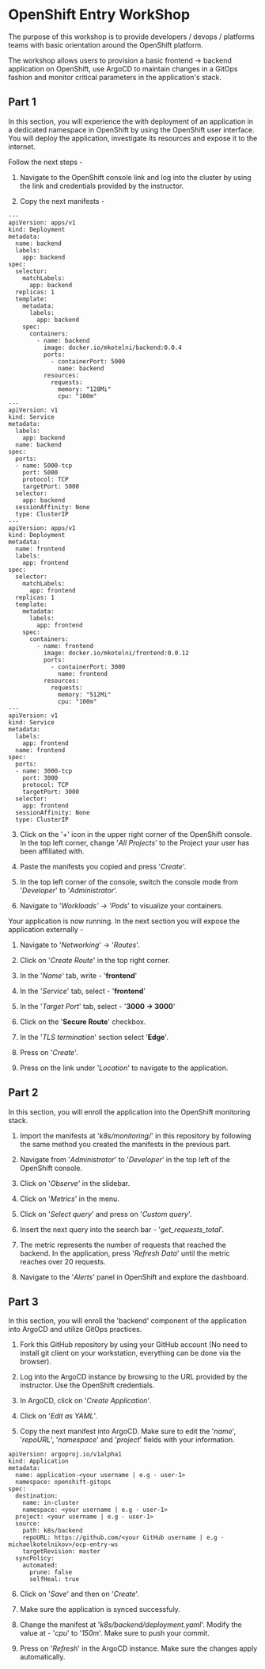 # OpenShift Entry WorkShop

The purpose of this workshop is to provide developers / devops / platforms teams with basic orientation around the OpenShift platform.

The workshop allows users to provision a basic frontend -> backend application on OpenShift, use ArgoCD to maintain changes in a GitOps fashion and monitor critical parameters in the application's stack.

## Part 1

In this section, you will experience the with deployment of an application in a dedicated namespace in OpenShift by using the OpenShift user interface. You will deploy the application, investigate its resources and expose it to the internet.

Follow the next steps -

1. Navigate to the OpenShift console link and log into the cluster by using the link and credentials provided by the instructor.

2. Copy the next manifests -

```
---
apiVersion: apps/v1
kind: Deployment
metadata:
  name: backend
  labels:
    app: backend
spec:
  selector:
    matchLabels:
      app: backend
  replicas: 1
  template:
    metadata:
      labels:
        app: backend
    spec:
      containers:
        - name: backend
          image: docker.io/mkotelni/backend:0.0.4
          ports:
            - containerPort: 5000
              name: backend
          resources:
            requests:
              memory: "128Mi"
              cpu: "100m"
---
apiVersion: v1
kind: Service
metadata:
  labels:
    app: backend
  name: backend
spec:
  ports:
  - name: 5000-tcp
    port: 5000
    protocol: TCP
    targetPort: 5000
  selector:
    app: backend
  sessionAffinity: None
  type: ClusterIP
---
apiVersion: apps/v1
kind: Deployment
metadata:
  name: frontend
  labels:
    app: frontend
spec:
  selector:
    matchLabels:
      app: frontend
  replicas: 1
  template:
    metadata:
      labels:
        app: frontend
    spec:
      containers:
        - name: frontend
          image: docker.io/mkotelni/frontend:0.0.12
          ports:
            - containerPort: 3000
              name: frontend
          resources:
            requests:
              memory: "512Mi"
              cpu: "100m"
---
apiVersion: v1
kind: Service
metadata:
  labels:
    app: frontend
  name: frontend
spec:
  ports:
  - name: 3000-tcp
    port: 3000
    protocol: TCP
    targetPort: 3000
  selector:
    app: frontend
  sessionAffinity: None
  type: ClusterIP
```

3. Click on the '_+_' icon in the upper right corner of the OpenShift console. In the top left corner, change '_All Projects_' to the Project your user has been affiliated with.

4. Paste the manifests you copied and press '_Create_'.

5. In the top left corner of the console, switch the console mode from '_Developer_' to '_Administrator_'.

6. Navigate to '_Workloads' -> 'Pods_' to visualize your containers.

Your application is now running. In the next section you will expose the application externally -

1. Navigate to '_Networking_' -> '_Routes_'.

2. Click on '_Create Route_' in the top right corner.

3. In the '_Name_' tab, write - '__frontend__'

4. In the '_Service_' tab, select - '__frontend__'

5. In the '_Target Port_' tab, select - '__3000 -> 3000__'

6. Click on the '__Secure Route__' checkbox.

7. In the '_TLS termination_' section select '__Edge__'.

8. Press on '_Create_'.

9. Press on the link under '_Location_' to navigate to the application.

## Part 2

In this section, you will enroll the application into the OpenShift monitoring stack.

1. Import the manifests at '_k8s/monitoring/_' in this repository by following the same method you created the manifests in the previous part.

2. Navigate from '_Administrator_' to '_Developer_' in the top left of the OpenShift console.

3. Click on '_Observe_' in the slidebar.

4. Click on '_Metrics_' in the menu.

5. Click on '_Select query_' and press on '_Custom query_'.

6. Insert the next query into the search bar - '_get_requests_total_'.

7. The metric represents the number of requests that reached the backend. In the application, press '_Refresh Data_' until the metric reaches over 20 requests.

8. Navigate to the '_Alerts_' panel in OpenShift and explore the dashboard.

## Part 3

In this section, you will enroll the 'backend' component of the application into ArgoCD and utilize GitOps practices.

1. Fork this GitHub repository by using your GitHub account (No need to install git client on your workstation, everything can be done via the browser).

2. Log into the ArgoCD instance by browsing to the URL provided by the instructor. Use the OpenShift credentials.

3. In ArgoCD, click on '_Create Application_'.

4. Click on '_Edit as YAML_'.

5. Copy the next manifest into ArgoCD. Make sure to edit the '_name_', '_repoURL_', '_namespace_' and '_project_' fields with your information.

```
apiVersion: argoproj.io/v1alpha1
kind: Application
metadata:
  name: application-<your username | e.g - user-1>
  namespace: openshift-gitops
spec:
  destination:
    name: in-cluster
    namespace: <your username | e.g - user-1>
  project: <your username | e.g - user-1>
  source:
    path: k8s/backend
    repoURL: https://github.com/<your GitHub username | e.g - michaelkotelnikov>/ocp-entry-ws
    targetRevision: master
  syncPolicy:
    automated:
      prune: false
      selfHeal: true
```

6. Click on '_Save_' and then on '_Create_'.

7. Make sure the application is synced successfuly.

8. Change the manifest at '_k8s/backend/deployment.yaml_'. Modify the value at - '_cpu_' to '_150m_'. Make sure to push your commit.

9. Press on '_Refresh_' in the ArgoCD instance. Make sure the changes apply automatically.